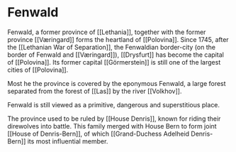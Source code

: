 # Fenwald
Fenwald, a former province of [[Lethania]], together with the former province [[Væringard]] forms the heartland of [[Polovina]]. Since 1745, after the [[Lethanian War of Separation]], the Fenwaldian border-city (on the border of Fenwald and [[Væringard]]), [[Drysfurt]] has become the capital of [[Polovina]]. Its former capital [[Görmerstein]] is still one of the largest cities of [[Polovina]].

Most he the province is covered by the eponymous Fenwald, a large forest separated from the forest of [[Las]] by the river [[Volkhov]].

Fenwald is still viewed as a primitive, dangerous and superstitious place. 

The province used to be ruled by [[House Denris]], known for riding their direwolves into battle. This family merged with House Bern to form joint [[House of Denris-Bern]], of which [[Grand-Duchess Adelheid Denris-Bern]] its most influential member. 

